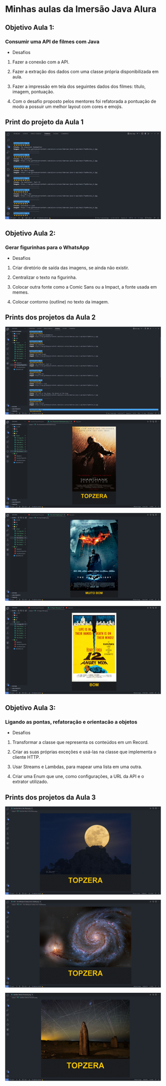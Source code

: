 # Minhas aulas da Imersão Java Alura

## Objetivo Aula 1:

### Consumir uma API de filmes com Java

- Desafios

1. Fazer a conexão com a API.

2. Fazer a extração dos dados com uma classe própria disponibilizada em aula.

3. Fazer a impressão em tela dos seguintes dados dos filmes: título, imagem, pontuação.

4. Com o desafio proposto pelos mentores foi refatorada a pontuação de modo a possuir um
melhor layout com cores e emojis.

## Print do projeto da Aula 1

![Print do Projeto](img/print.png)


## Objetivo Aula 2:

### Gerar figurinhas para o WhatsApp

- Desafios

1. Criar diretório de saída das imagens, se ainda não existir.

2. Centralizar o texto na figurinha.

3. Colocar outra fonte como a Comic Sans ou a Impact, a fonte usada em memes.

4. Colocar contorno (outline) no texto da imagem.

## Prints dos projetos da Aula 2

![Print do Output](img/printA2.png)

![Print do Projeto](img/printTopzera.png)

![Print do Projeto](img/printMuitoBom.png)

![Print do Projeto](img/printBom.png)


## Objetivo Aula 3:

### Ligando as pontas, refatoração e orientacão a objetos

- Desafios

1. Transformar a classe que representa os conteúdos em um Record.

2. Criar as suas próprias exceções e usá-las na classe que implementa o cliente HTTP.

3. Usar Streams e Lambdas, para mapear uma lista em uma outra.

4. Criar uma Enum que une, como configurações, a URL da API e o extrator utilizado.

## Prints dos projetos da Aula 3

![Img da Nasa](img/luaA3.png)

![Img da Nasa](img/galaxyA3.png)

![Img da Nasa](img/pedraA3.png)

